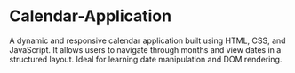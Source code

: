 # Calendar-Application
A dynamic and responsive calendar application built using HTML, CSS, and JavaScript. It allows users to navigate through months and view dates in a structured layout. Ideal for learning date manipulation and DOM rendering.
